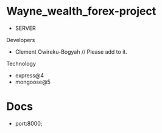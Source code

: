 # Wayne_wealth_forex-project

- SERVER

Developers

- Clement Owireku-Bogyah
  // Please add to it.

Technology

- express@4
- mongoose@5

# Docs

- port:8000;
